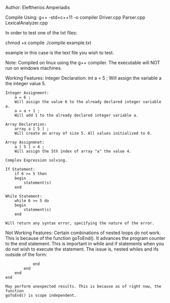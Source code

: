 Author:
    Eleftherios Amperiadis

Compile Using:
	g++ -std=c++11 -o compiler Driver.cpp Parser.cpp LexicalAnalyzer.cpp

In order to test one of the txt files:

chmod +x compile
./compile example.txt

example in this case is the text file you wish to test. 

Note: Compiled on linux using the g++ compiler. The executable will NOT run on windows machines.


Working Features:
	Integer Declaration:
		int a = 5 ;
		Will assign the variable a the integer value 5.
	
	Integer Assignment:
		a = 6 ;
		Will assign the value 6 to the already declared integer variable a.
		a = a + 1 ;
		Will add 1 to the already declared integer variable a.
	
	Array Declaration:
		array a [ 5 ] ;
		Will create an array of size 5. All values initialized to 0.
	
	Array Assignmnet:
		a [ 5 ] = 4 ;
		Will assign the 5th index of array "a" the value 4.
	
	Complex Expression solving. 
	
	If Statement:
		if 6 >= 5 then
		begin
			statement(s)
		end
	
	While Statement:
		while 6 >= 5 do
		begin
			statement(s)
		end

	Will return any syntax error, specifying the nature of the error.

Not Working Features:
	Certain combinations of nested loops do not work. This is because of the function
	goToEnd(). It advances the program counter to the end statement. This is important
	in while and if statements when you do not wish to execute the statement. The issue
	is, nested whiles and ifs outside of the form:

				end
			end
		end
	end

	May perform unexpected results. This is because as of right now, the function 
	goToEnd() is scope independent. 
